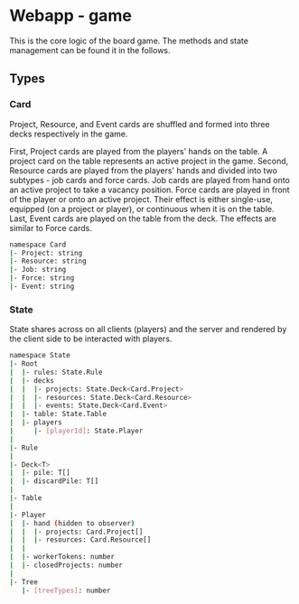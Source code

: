 # Webapp - game

This is the core logic of the board game. The methods and state management can be found it in the follows.

## Types

### Card

Project, Resource, and Event cards are shuffled and formed into three decks respectively in the game.

First, Project cards are played from the players' hands on the table. A project card on the table represents an active project in the game. Second, Resource cards are played from the players' hands and divided into two subtypes - job cards and force cards. Job cards are played from hand onto an active project to take a vacancy position. Force cards are played in front of the player or onto an active project. Their effect is either single-use, equipped (on a project or player), or continuous when it is on the table. Last, Event cards are played on the table from the deck. The effects are similar to Force cards.

```bash
namespace Card
|- Project: string
|- Resource: string
|- Job: string
|- Force: string
|- Event: string
```

### State

State shares across on all clients (players) and the server and rendered by the client side to be interacted with players.

```bash
namespace State
|- Root
|  |- rules: State.Rule
|  |- decks
|  |  |- projects: State.Deck<Card.Project>
|  |  |- resources: State.Deck<Card.Resource>
|  |  |- events: State.Deck<Card.Event>
|  |- table: State.Table
|  |- players
|     |- [playerId]: State.Player
|
|- Rule
|
|- Deck<T>
|  |- pile: T[]
|  |- discardPile: T[]
|
|- Table
|
|- Player
|  |- hand (hidden to observer)
|  |  |- projects: Card.Project[]
|  |  |- resources: Card.Resource[]
|  |
|  |- workerTokens: number
|  |- closedProjects: number
|
|- Tree
   |- [treeTypes]: number
```

